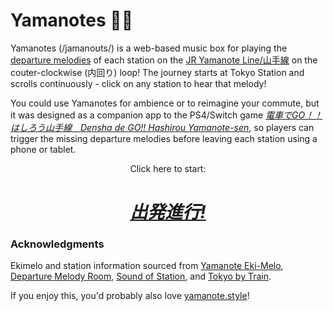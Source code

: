 # Yamanotes 🚉🎶

Yamanotes (\/jamanoʊts/) is a web-based music box for playing the [departure melodies](https://en.wikipedia.org/wiki/Train_melody) of each station on the [JR Yamanote Line/山手線](https://en.wikipedia.org/wiki/Yamanote_Line) on the couter-clockwise (内回り) loop! The journey starts at Tokyo Station and scrolls continuously - click on any station to hear that melody! 

You could use Yamanotes for ambience or to reimagine your commute, but it was designed as a companion app to the PS4/Switch game [*電車でGO！！はしろう山手線　Densha de GO!! Hashirou Yamanote-sen*](https://ja.wikipedia.org/wiki/%E9%9B%BB%E8%BB%8A%E3%81%A7GO!#%E9%9B%BB%E8%BB%8A%E3%81%A7GO!!_%E3%81%AF%E3%81%97%E3%82%8D%E3%81%86%E5%B1%B1%E6%89%8B%E7%B7%9A), so players can trigger the missing departure melodies before leaving each station using a phone or tablet.

<p align = "center"> Click here to start:</p>
<h1 align = "center"><a href="https://morgansleeper.github.io/Yamanotes/"><b><i>出発進行!</a></b></i></h1>

### Acknowledgments

Ekimelo and station information sourced from [Yamanote Eki-Melo](https://yamanote.tumblr.com/), [Departure Melody Room](http://dilettante.yukihotaru.com/index.html), [Sound of Station](http://melody.pos.to/index.html), and [Tokyo by Train](https://tokyobytrain.com/reference/every-yamanote-line-platform-melody/).

If you enjoy this, you'd probably also love [yamanote.style](http://yamanote.style/)!
